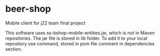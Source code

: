 beer-shop
=========

Mobile client for j22 team final project

This software uses ss-bshop-mobile-entities.jar, which is not in Maven
repositories. The jar file is stored in lib folder. To add it to your local
repository use command, stored in pom file comment in dependencies section.